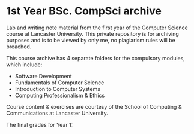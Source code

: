 # 1st Year BSc. CompSci archive

Lab and writing note material from the first year of the Computer Science course at Lancaster University.
This private repository is for archiving purposes and is to be viewed by only me, no plagiarism rules will be breached.
<br />

This course archive has 4 separate folders for the compulsory modules, which include:
* Software Development
* Fundamentals of Computer Science
* Introduction to Computer Systems
* Computing Professionalism & Ethics 

Course content & exercises are courtesy of the School of Computing & Communications at Lancaster University.

The final grades for Year 1:

